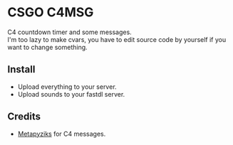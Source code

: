 # CSGO C4MSG
C4 countdown timer and some messages.  
I'm too lazy to make cvars, you have to edit source code by yourself if you want to change something.

## Install
- Upload everything to your server.
- Upload sounds to your fastdl server.

## Credits
- [Metapyziks](https://github.com/Metapyziks/csgo-retakes-ziksallocator/blob/master/scripting/ziksallocator/bombtime.sp) for C4 messages.
